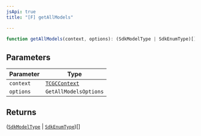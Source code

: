 ```yaml
---
jsApi: true
title: "[F] getAllModels"

---
```

```ts
function getAllModels(context, options): (SdkModelType | SdkEnumType)[]
```

## Parameters

| Parameter | Type |
| ------ | ------ |
| `context` | [`TCGCContext`](../interfaces/TCGCContext.md) |
| `options` | `GetAllModelsOptions` |

## Returns

([`SdkModelType`](../interfaces/SdkModelType.md) \| [`SdkEnumType`](../interfaces/SdkEnumType.md))[]
